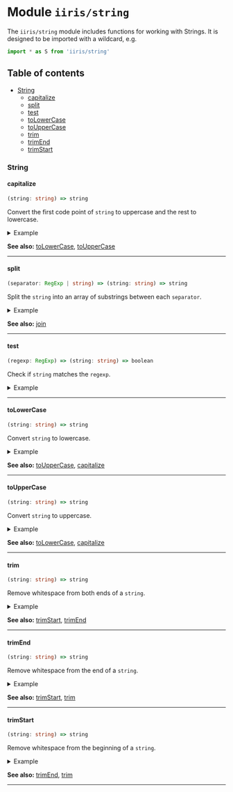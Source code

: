 # Module `iiris/string`

The `iiris/string` module includes functions for working with Strings. It is
designed to be imported with a wildcard, e.g.

```typescript
import * as S from 'iiris/string'
```

## Table of contents

- [String](#string)
  - [capitalize](#capitalize)
  - [split](#split)
  - [test](#test)
  - [toLowerCase](#tolowercase)
  - [toUpperCase](#touppercase)
  - [trim](#trim)
  - [trimEnd](#trimend)
  - [trimStart](#trimstart)

### String

#### capitalize

<!-- prettier-ignore-start -->
```typescript
(string: string) => string
```
<!-- prettier-ignore-end -->

Convert the first code point of `string` to uppercase and the rest to lowercase.

<details><summary>Example</summary>

```typescript
S.capitalize('aBc')
// => 'Abc'
```

</details>

**See also:** [toLowerCase](#tolowercase), [toUpperCase](#touppercase)

---

#### split

<!-- prettier-ignore-start -->
```typescript
(separator: RegExp | string) => (string: string) => string
```
<!-- prettier-ignore-end -->

Split the `string` into an array of substrings between each `separator`.

<details><summary>Example</summary>

```typescript
S.split(', ', 'a, b, c')
// => ['a', 'b', 'c']
```

</details>

**See also:** [join](#join)

---

#### test

<!-- prettier-ignore-start -->
```typescript
(regexp: RegExp) => (string: string) => boolean
```
<!-- prettier-ignore-end -->

Check if `string` matches the `regexp`.

<details><summary>Example</summary>

```typescript
S.test(/abc/, 'abc')
// => true
```

</details>

---

#### toLowerCase

<!-- prettier-ignore-start -->
```typescript
(string: string) => string
```
<!-- prettier-ignore-end -->

Convert `string` to lowercase.

<details><summary>Example</summary>

```typescript
S.toLowerCase('ABC')
// => 'abc'
```

</details>

**See also:** [toUpperCase](#touppercase), [capitalize](#capitalize)

---

#### toUpperCase

<!-- prettier-ignore-start -->
```typescript
(string: string) => string
```
<!-- prettier-ignore-end -->

Convert `string` to uppercase.

<details><summary>Example</summary>

```typescript
S.toUpperCase('abc')
// => 'ABC'
```

</details>

**See also:** [toLowerCase](#tolowercase), [capitalize](#capitalize)

---

#### trim

<!-- prettier-ignore-start -->
```typescript
(string: string) => string
```
<!-- prettier-ignore-end -->

Remove whitespace from both ends of a `string`.

<details><summary>Example</summary>

```typescript
S.trim('  abc  ')
// => 'abc'
```

</details>

**See also:** [trimStart](#trimstart), [trimEnd](#trimend)

---

#### trimEnd

<!-- prettier-ignore-start -->
```typescript
(string: string) => string
```
<!-- prettier-ignore-end -->

Remove whitespace from the end of a `string`.

<details><summary>Example</summary>

```typescript
S.trimEnd('  abc  ')
// => '  abc'
```

</details>

**See also:** [trimStart](#trimstart), [trim](#trim)

---

#### trimStart

<!-- prettier-ignore-start -->
```typescript
(string: string) => string
```
<!-- prettier-ignore-end -->

Remove whitespace from the beginning of a `string`.

<details><summary>Example</summary>

```typescript
S.trimStart('  abc  ')
// => 'abc  '
```

</details>

**See also:** [trimEnd](#trimend), [trim](#trim)

---
